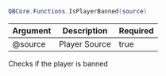 ```lua
QBCore.Functions.IsPlayerBanned(source)
```

| Argument | Description | Required |
| ----------- | ----------- | ----------- |
| @source | Player Source | true |

Checks if the player is banned